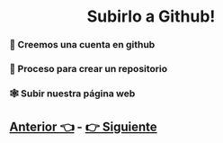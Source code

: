 <div align="center">
    <h1>Subirlo a Github!</h1>
</div>

### 🧾 Creemos una cuenta en github

### 📘 Proceso para crear un repositorio

### 🕸️ Subir nuestra página web

## [Anterior 👈](page2.md) - [👉 Siguiente](page4.md)
